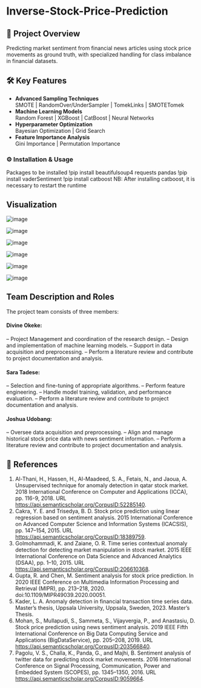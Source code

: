 # Inverse-Stock-Price-Prediction


## 📌 Project Overview
Predicting market sentiment from financial news articles using stock price movements as ground truth, with specialized handling for class imbalance in financial datasets.

## 🛠 Key Features
- **Advanced Sampling Techniques**  
  SMOTE | RandomOver/UnderSampler | TomekLinks | SMOTETomek
- **Machine Learning Models**  
  Random Forest | XGBoost | CatBoost | Neural Networks
- **Hyperparameter Optimization**  
  Bayesian Optimization | Grid Search
- **Feature Importance Analysis**  
  Gini Importance | Permutation Importance



### ⚙️ Installation & Usage
Packages to be installed
!pip install beautifulsoup4 requests pandas
!pip install vaderSentiment
!pip install catboost
NB: After installing catboost, it is necessary to restart the runtime
## Visualization
![image](https://github.com/user-attachments/assets/0022473c-2cad-4b89-bbec-1c9b5b93631e)

![image](https://github.com/user-attachments/assets/4b1f7147-60a0-404e-8aad-4d7bb271f04e)

![image](https://github.com/user-attachments/assets/4a1201a1-56d3-4242-b545-6ab726bff3bc)

![image](https://github.com/user-attachments/assets/e09b0661-79e3-422a-8a89-2470745d00cd)

![image](https://github.com/user-attachments/assets/2a2c14ca-f9c8-448c-a8f2-ac6a19a87109)

![image](https://github.com/user-attachments/assets/c4ac0f93-d093-413e-9a66-5a701d11e95e)

## Team Description and Roles
The project team consists of three members:
#### Divine Okeke:
– Project Management and coordination of the research design.
– Design and implementation of machine learning models.
– Support in data acquisition and preprocessing.
– Perform a literature review and contribute to project documentation and analysis.
#### Sara Tadese:
– Selection and fine-tuning of appropriate algorithms.
– Perform feature engineering.
– Handle model training, validation, and performance evaluation.
– Perform a literature review and contribute to project documentation and analysis.
#### Joshua Udobang:
– Oversee data acquisition and preprocessing.
– Align and manage historical stock price data with news sentiment information.
– Perform a literature review and contribute to project documentation and analysis.

## 📖 References
1) Al-Thani, H., Hassen, H., Al-Maadeed, S. A., Fetais, N., and Jaoua, A. Unsupervised technique for anomaly detection in qatar stock market. 2018 International Conference on Computer and Applications (ICCA), pp. 116-9, 2018. URL https://api.semanticscholar.org/CorpusID:52285140.
2) Cakra, Y. E. and Trisedya, B. D. Stock price prediction using linear regression based on sentiment analysis. 2015 International Conference on Advanced Computer Science and Information Systems (ICACSIS), pp. 147–154, 2015. URL https://api.semanticscholar.org/CorpusID:18389759.
3) Golmohammadi, K. and Zaiane, O. R. Time series contextual anomaly detection for detecting market manipulation in stock market. 2015 IEEE International Conference on Data Science and Advanced Analytics (DSAA), pp. 1–10, 2015. URL https://api.semanticscholar.org/CorpusID:206610368.
4) Gupta, R. and Chen, M. Sentiment analysis for stock price prediction. In 2020 IEEE Conference on Multimedia Information Processing and Retrieval (MIPR), pp. 213–218, 2020. doi:10.1109/MIPR49039.2020.00051.
5) Kader, L. A. Anomaly detection in financial transaction time series data. Master’s thesis, Uppsala University, Uppsala, Sweden, 2023. Master’s Thesis.
6) Mohan, S., Mullapudi, S., Sammeta, S., Vijayvergia, P., and Anastasiu, D. Stock price prediction using news sentiment analysis. 2019 IEEE Fifth International Conference on Big Data Computing Service and Applications (BigDataService), pp. 205–208, 2019. URL https://api.semanticscholar.org/CorpusID:203566840.
7) Pagolu, V. S., Challa, K., Panda, G., and Majhi, B. Sentiment analysis of twitter data for predicting stock market movements. 2016 International Conference on Signal Processing, Communication, Power and Embedded System (SCOPES), pp. 1345–1350, 2016. URL https://api.semanticscholar.org/CorpusID:9059664.



